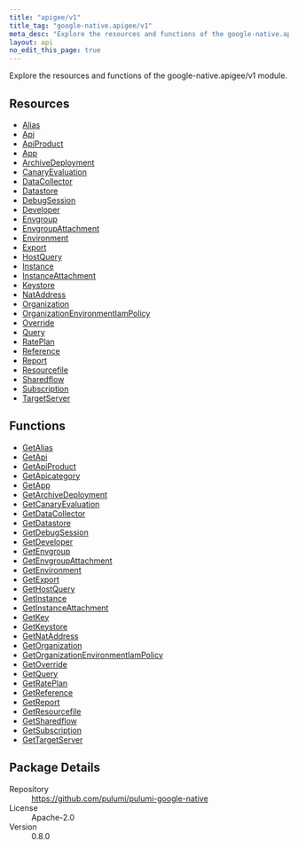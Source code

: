 ```yaml
---
title: "apigee/v1"
title_tag: "google-native.apigee/v1"
meta_desc: "Explore the resources and functions of the google-native.apigee/v1 module."
layout: api
no_edit_this_page: true
---
```


<!-- WARNING: this file was generated by Pulumi Docs Generator. -->
<!-- Do not edit by hand unless you're certain you know what you are doing! -->

Explore the resources and functions of the google-native.apigee/v1 module.

<h2 id="resources">Resources</h2>
<ul class="api">
    <li><a href="alias" title="Alias"><span class="symbol resource"></span>Alias</a></li>
    <li><a href="api" title="Api"><span class="symbol resource"></span>Api</a></li>
    <li><a href="apiproduct" title="ApiProduct"><span class="symbol resource"></span>ApiProduct</a></li>
    <li><a href="app" title="App"><span class="symbol resource"></span>App</a></li>
    <li><a href="archivedeployment" title="ArchiveDeployment"><span class="symbol resource"></span>ArchiveDeployment</a></li>
    <li><a href="canaryevaluation" title="CanaryEvaluation"><span class="symbol resource"></span>CanaryEvaluation</a></li>
    <li><a href="datacollector" title="DataCollector"><span class="symbol resource"></span>DataCollector</a></li>
    <li><a href="datastore" title="Datastore"><span class="symbol resource"></span>Datastore</a></li>
    <li><a href="debugsession" title="DebugSession"><span class="symbol resource"></span>DebugSession</a></li>
    <li><a href="developer" title="Developer"><span class="symbol resource"></span>Developer</a></li>
    <li><a href="envgroup" title="Envgroup"><span class="symbol resource"></span>Envgroup</a></li>
    <li><a href="envgroupattachment" title="EnvgroupAttachment"><span class="symbol resource"></span>EnvgroupAttachment</a></li>
    <li><a href="environment" title="Environment"><span class="symbol resource"></span>Environment</a></li>
    <li><a href="export" title="Export"><span class="symbol resource"></span>Export</a></li>
    <li><a href="hostquery" title="HostQuery"><span class="symbol resource"></span>HostQuery</a></li>
    <li><a href="instance" title="Instance"><span class="symbol resource"></span>Instance</a></li>
    <li><a href="instanceattachment" title="InstanceAttachment"><span class="symbol resource"></span>InstanceAttachment</a></li>
    <li><a href="keystore" title="Keystore"><span class="symbol resource"></span>Keystore</a></li>
    <li><a href="nataddress" title="NatAddress"><span class="symbol resource"></span>NatAddress</a></li>
    <li><a href="organization" title="Organization"><span class="symbol resource"></span>Organization</a></li>
    <li><a href="organizationenvironmentiampolicy" title="OrganizationEnvironmentIamPolicy"><span class="symbol resource"></span>OrganizationEnvironmentIamPolicy</a></li>
    <li><a href="override" title="Override"><span class="symbol resource"></span>Override</a></li>
    <li><a href="query" title="Query"><span class="symbol resource"></span>Query</a></li>
    <li><a href="rateplan" title="RatePlan"><span class="symbol resource"></span>RatePlan</a></li>
    <li><a href="reference" title="Reference"><span class="symbol resource"></span>Reference</a></li>
    <li><a href="report" title="Report"><span class="symbol resource"></span>Report</a></li>
    <li><a href="resourcefile" title="Resourcefile"><span class="symbol resource"></span>Resourcefile</a></li>
    <li><a href="sharedflow" title="Sharedflow"><span class="symbol resource"></span>Sharedflow</a></li>
    <li><a href="subscription" title="Subscription"><span class="symbol resource"></span>Subscription</a></li>
    <li><a href="targetserver" title="TargetServer"><span class="symbol resource"></span>TargetServer</a></li>
</ul>

<h2 id="functions">Functions</h2>
<ul class="api">
    <li><a href="getalias" title="GetAlias"><span class="symbol function"></span>GetAlias</a></li>
    <li><a href="getapi" title="GetApi"><span class="symbol function"></span>GetApi</a></li>
    <li><a href="getapiproduct" title="GetApiProduct"><span class="symbol function"></span>GetApiProduct</a></li>
    <li><a href="getapicategory" title="GetApicategory"><span class="symbol function"></span>GetApicategory</a></li>
    <li><a href="getapp" title="GetApp"><span class="symbol function"></span>GetApp</a></li>
    <li><a href="getarchivedeployment" title="GetArchiveDeployment"><span class="symbol function"></span>GetArchiveDeployment</a></li>
    <li><a href="getcanaryevaluation" title="GetCanaryEvaluation"><span class="symbol function"></span>GetCanaryEvaluation</a></li>
    <li><a href="getdatacollector" title="GetDataCollector"><span class="symbol function"></span>GetDataCollector</a></li>
    <li><a href="getdatastore" title="GetDatastore"><span class="symbol function"></span>GetDatastore</a></li>
    <li><a href="getdebugsession" title="GetDebugSession"><span class="symbol function"></span>GetDebugSession</a></li>
    <li><a href="getdeveloper" title="GetDeveloper"><span class="symbol function"></span>GetDeveloper</a></li>
    <li><a href="getenvgroup" title="GetEnvgroup"><span class="symbol function"></span>GetEnvgroup</a></li>
    <li><a href="getenvgroupattachment" title="GetEnvgroupAttachment"><span class="symbol function"></span>GetEnvgroupAttachment</a></li>
    <li><a href="getenvironment" title="GetEnvironment"><span class="symbol function"></span>GetEnvironment</a></li>
    <li><a href="getexport" title="GetExport"><span class="symbol function"></span>GetExport</a></li>
    <li><a href="gethostquery" title="GetHostQuery"><span class="symbol function"></span>GetHostQuery</a></li>
    <li><a href="getinstance" title="GetInstance"><span class="symbol function"></span>GetInstance</a></li>
    <li><a href="getinstanceattachment" title="GetInstanceAttachment"><span class="symbol function"></span>GetInstanceAttachment</a></li>
    <li><a href="getkey" title="GetKey"><span class="symbol function"></span>GetKey</a></li>
    <li><a href="getkeystore" title="GetKeystore"><span class="symbol function"></span>GetKeystore</a></li>
    <li><a href="getnataddress" title="GetNatAddress"><span class="symbol function"></span>GetNatAddress</a></li>
    <li><a href="getorganization" title="GetOrganization"><span class="symbol function"></span>GetOrganization</a></li>
    <li><a href="getorganizationenvironmentiampolicy" title="GetOrganizationEnvironmentIamPolicy"><span class="symbol function"></span>GetOrganizationEnvironmentIamPolicy</a></li>
    <li><a href="getoverride" title="GetOverride"><span class="symbol function"></span>GetOverride</a></li>
    <li><a href="getquery" title="GetQuery"><span class="symbol function"></span>GetQuery</a></li>
    <li><a href="getrateplan" title="GetRatePlan"><span class="symbol function"></span>GetRatePlan</a></li>
    <li><a href="getreference" title="GetReference"><span class="symbol function"></span>GetReference</a></li>
    <li><a href="getreport" title="GetReport"><span class="symbol function"></span>GetReport</a></li>
    <li><a href="getresourcefile" title="GetResourcefile"><span class="symbol function"></span>GetResourcefile</a></li>
    <li><a href="getsharedflow" title="GetSharedflow"><span class="symbol function"></span>GetSharedflow</a></li>
    <li><a href="getsubscription" title="GetSubscription"><span class="symbol function"></span>GetSubscription</a></li>
    <li><a href="gettargetserver" title="GetTargetServer"><span class="symbol function"></span>GetTargetServer</a></li>
</ul>

<h2 id="package-details">Package Details</h2>
<dl class="package-details">
	<dt>Repository</dt>
	<dd><a href="https://github.com/pulumi/pulumi-google-native">https://github.com/pulumi/pulumi-google-native</a></dd>
	<dt>License</dt>
	<dd>Apache-2.0</dd>
	<dt>Version</dt>
	<dd>0.8.0</dd>
</dl>


